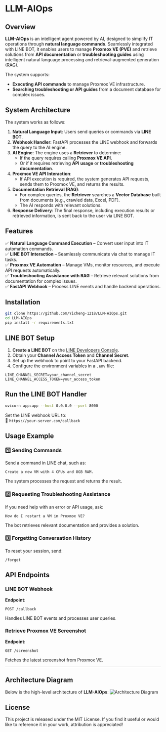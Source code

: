# LLM-AIOps
## Overview
**LLM-AIOps** is an intelligent agent powered by AI, designed to simplify IT operations through **natural language commands**. Seamlessly integrated with LINE BOT, it enables users to manage **Proxmox VE (PVE)** and retrieve solutions from **API documentation** or **troubleshooting guides** using intelligent natural language processing and retrieval-augmented generation (RAG).

The system supports:
- **Executing API commands** to manage Proxmox VE infrastructure.
- **Searching troubleshooting or API guides** from a document database for complex issues.

## System Architecture
The system works as follows:
1. **Natural Language Input**: Users send queries or commands via **LINE BOT**.
2. **Webhook Handler**: FastAPI processes the LINE webhook and forwards the query to the AI engine.
3. **AI Engine**: The engine uses a **Retriever** to determine:
   - If the query requires calling **Proxmox VE API**.
   - Or if it requires retrieving **API usage** or **troubleshooting documentation**.
4. **Proxmox VE API Interaction**:
   - If API execution is required, the system generates API requests, sends them to Proxmox VE, and returns the results.
5. **Documentation Retrieval (RAG)**:
   - For complex queries, the **Retriever** searches a **Vector Database** built from documents (e.g., crawled data, Excel, PDF).
   - The AI responds with relevant solutions.
6. **Response Delivery**: The final response, including execution results or retrieved information, is sent back to the user via LINE BOT.

## Features
✅ **Natural Language Command Execution** – Convert user input into IT automation commands.  
✅ **LINE BOT Interaction** – Seamlessly communicate via chat to manage IT tasks.  
✅ **Proxmox VE Automation** – Manage VMs, monitor resources, and execute API requests automatically.  
✅ **Troubleshooting Assistance with RAG** – Retrieve relevant solutions from documentation for complex issues.  
✅ **FastAPI Webhook** – Process LINE events and handle backend operations.  

## Installation
```bash
git clone https://github.com/Yicheng-1218/LLM-AIOps.git
cd LLM-AIOps
pip install -r requirements.txt
```

## LINE BOT Setup
1. **Create a LINE BOT** on the [LINE Developers Console](https://developers.line.biz/).  
2. Obtain your **Channel Access Token** and **Channel Secret**.  
3. Set up the webhook to point to your FastAPI backend.  
4. Configure the environment variables in a `.env` file:
```env
LINE_CHANNEL_SECRET=your_channel_secret
LINE_CHANNEL_ACCESS_TOKEN=your_access_token
```

## Run the LINE BOT Handler
```bash
uvicorn app:app --host 0.0.0.0 --port 8000
```

Set the LINE webhook URL to:  
📌 `https://your-server.com/callback`

## Usage Example

### 1️⃣ Sending Commands
Send a command in LINE chat, such as:
```
Create a new VM with 4 CPUs and 8GB RAM.
```
The system processes the request and returns the result.

### 2️⃣ Requesting Troubleshooting Assistance
If you need help with an error or API usage, ask:
```
How do I restart a VM in Proxmox VE?
```
The bot retrieves relevant documentation and provides a solution.

### 3️⃣ Forgetting Conversation History
To reset your session, send:
```
/forget
```

## API Endpoints

### LINE BOT Webhook
**Endpoint:**  
```http
POST /callback
```
Handles LINE BOT events and processes user queries.

### Retrieve Proxmox VE Screenshot
**Endpoint:**  
```http
GET /screenshot
```
Fetches the latest screenshot from Proxmox VE.

---

## Architecture Diagram
Below is the high-level architecture of **LLM-AIOps**:
![Architecture Diagram](https://github.com/user-attachments/assets/614ef65b-bddc-443c-9ef1-8533f65a77ca)

## License
This project is released under the MIT License. If you find it useful or would like to reference it in your work, attribution is appreciated!


